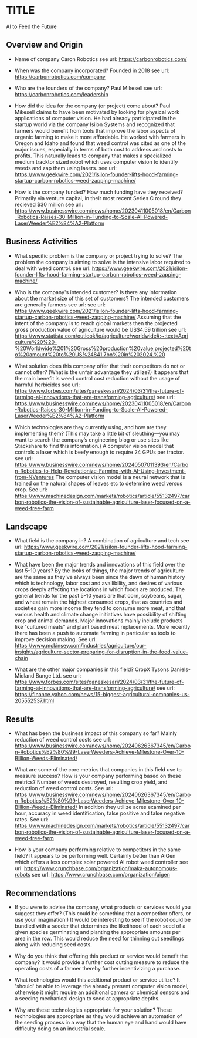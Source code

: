 # TITLE
AI to Feed the Future
## Overview and Origin

* Name of company
Caron Robotics see url: https://carbonrobotics.com/

* When was the company incorporated?
Founded in 2018 see url: https://carbonrobotics.com/company

* Who are the founders of the company?
Paul Mikesell see url: https://carbonrobotics.com/leadership

* How did the idea for the company (or project) come about?
Paul Mikesell claims to have been motivated by looking for physical work applications of computer vision. He had already participated in the startup world via the company Isilon Systems and recognized that farmers would benefit from tools that improve the labor aspects of organic farming to make it more affordable. He worked with farmers in Oregon and Idaho and found that weed control was cited as one of the major issues, especially in terms of both cost to address and costs to profits. This naturally leads to company that makes a specialized medium tracktor sized robot which uses computer vision to identify weeds and zap them using lasers. see url: https://www.geekwire.com/2021/isilon-founder-lifts-hood-farming-startup-carbon-robotics-weed-zapping-machine/

* How is the company funded? How much funding have they received?
Primarily via venture capital, in their most recent Series C round they recieved $30 million see url: https://www.businesswire.com/news/home/20230411005018/en/Carbon-Robotics-Raises-30-Million-in-Funding-to-Scale-AI-Powered-LaserWeeder%E2%84%A2-Platform

## Business Activities

* What specific problem is the company or project trying to solve?
The problem the company is aiming to solve is the intensive labor required to deal with weed control. see url: https://www.geekwire.com/2021/isilon-founder-lifts-hood-farming-startup-carbon-robotics-weed-zapping-machine/

* Who is the company's intended customer? Is there any information about the market size of this set of customers?
The intended customers are generally farmers see url: see url: https://www.geekwire.com/2021/isilon-founder-lifts-hood-farming-startup-carbon-robotics-weed-zapping-machine/
Assuming that the intent of the company is to reach global markets then the projected gross production value of agriculture would be US$4.59 trillion see url: https://www.statista.com/outlook/io/agriculture/worldwide#:~:text=Agriculture%20%20-%20Worldwide%201%20Gross%20production%20value,projected%20to%20amount%20to%20US%24841.7bn%20in%202024.%20

* What solution does this company offer that their competitors do not or cannot offer? (What is the unfair advantage they utilize?)
It appears that the main benefit is weed control cost reduction without the usage of harmful herbicides see url: https://www.forbes.com/sites/ganeskesari/2024/03/31/the-future-of-farming-ai-innovations-that-are-transforming-agriculture/
see url: https://www.businesswire.com/news/home/20230411005018/en/Carbon-Robotics-Raises-30-Million-in-Funding-to-Scale-AI-Powered-LaserWeeder%E2%84%A2-Platform

* Which technologies are they currently using, and how are they implementing them? (This may take a little bit of sleuthing&mdash;you may want to search the company’s engineering blog or use sites like Stackshare to find this information.)
A computer vision model that controls a laser which is beefy enough to require 24 GPUs per tractor. 
see url: https://www.businesswire.com/news/home/20240507011393/en/Carbon-Robotics-to-Help-Revolutionize-Farming-with-AI-Using-Investment-from-NVentures
The computer vision model is a neural network that is trained on the natural shapes of leaves etc to determine weed versus crop. See url: https://www.machinedesign.com/markets/robotics/article/55132497/carbon-robotics-the-vision-of-sustainable-agriculture-laser-focused-on-a-weed-free-farm

## Landscape

* What field is the company in?
A combination of agriculture and tech 
see url: https://www.geekwire.com/2021/isilon-founder-lifts-hood-farming-startup-carbon-robotics-weed-zapping-machine/

* What have been the major trends and innovations of this field over the last 5&ndash;10 years?
By the looks of things, the major trends of agriculture are the same as they've always been since the dawn of human history which is technology, labor cost and availibility, and desires of various crops deeply affecting the locations in which foods are produced. The general trends for the past 5-10 years are that corn, soybeans, sugar, and wheat remain the highest consumed crops, that as countries and societies gain more income they tend to consume more meat, and that various health and climate change initiatives have possibility of shifting crop and animal demands. Major innovations mainly include products like "cultured meats" and plant based meat replacements. More recently there has been a push to automate farming in particular as tools to improve decision making. 
See url: https://www.mckinsey.com/industries/agriculture/our-insights/agriculture-sector-preparing-for-disruption-in-the-food-value-chain

* What are the other major companies in this field?
CropX
Tysons
Daniels-Midland
Bunge Ltd.
see url: https://www.forbes.com/sites/ganeskesari/2024/03/31/the-future-of-farming-ai-innovations-that-are-transforming-agriculture/
see url: https://finance.yahoo.com/news/15-biggest-agricultural-companies-us-205552537.html

## Results

* What has been the business impact of this company so far?
Mainly reduction of weed control costs see url: https://www.businesswire.com/news/home/20240626367345/en/Carbon-Robotics%E2%80%99-LaserWeeders-Achieve-Milestone-Over-10-Billion-Weeds-Eliminated/

* What are some of the core metrics that companies in this field use to measure success? How is your company performing based on these metrics?
Number of weeds destroyed, resulting crop yield, and reduction of weed control costs. See url: https://www.businesswire.com/news/home/20240626367345/en/Carbon-Robotics%E2%80%99-LaserWeeders-Achieve-Milestone-Over-10-Billion-Weeds-Eliminated/
In addition they utilize acres examined per hour, accuracy in weed identification, false positive and false negative rates. See url: https://www.machinedesign.com/markets/robotics/article/55132497/carbon-robotics-the-vision-of-sustainable-agriculture-laser-focused-on-a-weed-free-farm

* How is your company performing relative to competitors in the same field?
It appears to be performing well. Certainly better than AiGen which offers a less complex solar powered AI robot weed controller 
see url: https://www.crunchbase.com/organization/maka-autonomous-robots
see url:  https://www.crunchbase.com/organization/aigen

## Recommendations

* If you were to advise the company, what products or services would you suggest they offer? (This could be something that a competitor offers, or use your imagination!)
It would be interesting to see if the robot could be bundled with a seeder that determines the likelihood of each seed of a given species germinating and planting the appropriate amounts per area in the row. This would reduce the need for thinning out seedlings along with reducing seed costs. 

* Why do you think that offering this product or service would benefit the company?
It would provide a further cost cutting measure to reduce the operating costs of a farmer thereby further incentivizing a purchase. 

* What technologies would this additional product or service utilize?
It 'should' be able to leverage the already present computer vision model, otherwise it might require an additional camera or chemical sensors and a seeding mechanical design to seed at appropriate depths. 

* Why are these technologies appropriate for your solution?
These technologies are appropriate as they would achieve an automation of the seeding process in a way that the human eye and hand would have difficulty doing on an industrial scale. 